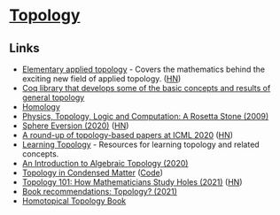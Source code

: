 # [Topology](https://en.wikipedia.org/wiki/Topology)

## Links

- [Elementary applied topology](https://www.math.upenn.edu/~ghrist/notes.html) - Covers the mathematics behind the exciting new field of applied topology. ([HN](https://news.ycombinator.com/item?id=19494562))
- [Coq library that develops some of the basic concepts and results of general topology](https://github.com/coq-community/topology)
- [Homology](https://www.tungsteno.io/post/exp-homology/)
- [Physics, Topology, Logic and Computation: A Rosetta Stone (2009)](http://math.ucr.edu/home/baez/rosetta.pdf)
- [Sphere Eversion (2020)](https://rreusser.github.io/explorations/sphere-eversion/) ([HN](https://news.ycombinator.com/item?id=23722275))
- [A round-up of topology-based papers at ICML 2020](https://bastian.rieck.me/blog/posts/2020/icml_topology_roundup/) ([HN](https://news.ycombinator.com/item?id=24350436))
- [Learning Topology](https://github.com/prathyvsh/learning-topology) - Resources for learning topology and related concepts.
- [An Introduction to Algebraic Topology (2020)](https://www.youtube.com/watch?v=2R4jvKGwKoE)
- [Topology in Condensed Matter](https://topocondmat.org/) ([Code](https://github.com/topocm/topocm_content))
- [Topology 101: How Mathematicians Study Holes (2021)](https://www.quantamagazine.org/topology-101-how-mathematicians-study-holes-20210126/) ([HN](https://news.ycombinator.com/item?id=25928221))
- [Book recommendations: Topology? (2021)](https://www.reddit.com/r/math/comments/mihme1/book_recommendations_topology/)
- [Homotopical Topology Book](https://www.springer.com/gp/book/9783319234878)

